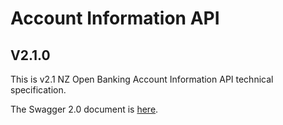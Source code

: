 # Account Information API

## V2.1.0

This is v2.1 NZ Open Banking Account Information API technical specification.

The Swagger 2.0 document is [here](account-info-nz-swagger.yaml).
